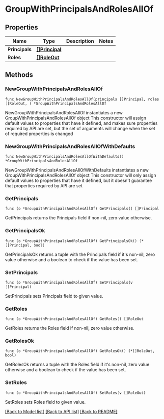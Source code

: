 # GroupWithPrincipalsAndRolesAllOf

## Properties

Name | Type | Description | Notes
------------ | ------------- | ------------- | -------------
**Principals** | [**[]Principal**](Principal.md) |  | 
**Roles** | [**[]RoleOut**](RoleOut.md) |  | 

## Methods

### NewGroupWithPrincipalsAndRolesAllOf

`func NewGroupWithPrincipalsAndRolesAllOf(principals []Principal, roles []RoleOut, ) *GroupWithPrincipalsAndRolesAllOf`

NewGroupWithPrincipalsAndRolesAllOf instantiates a new GroupWithPrincipalsAndRolesAllOf object
This constructor will assign default values to properties that have it defined,
and makes sure properties required by API are set, but the set of arguments
will change when the set of required properties is changed

### NewGroupWithPrincipalsAndRolesAllOfWithDefaults

`func NewGroupWithPrincipalsAndRolesAllOfWithDefaults() *GroupWithPrincipalsAndRolesAllOf`

NewGroupWithPrincipalsAndRolesAllOfWithDefaults instantiates a new GroupWithPrincipalsAndRolesAllOf object
This constructor will only assign default values to properties that have it defined,
but it doesn't guarantee that properties required by API are set

### GetPrincipals

`func (o *GroupWithPrincipalsAndRolesAllOf) GetPrincipals() []Principal`

GetPrincipals returns the Principals field if non-nil, zero value otherwise.

### GetPrincipalsOk

`func (o *GroupWithPrincipalsAndRolesAllOf) GetPrincipalsOk() (*[]Principal, bool)`

GetPrincipalsOk returns a tuple with the Principals field if it's non-nil, zero value otherwise
and a boolean to check if the value has been set.

### SetPrincipals

`func (o *GroupWithPrincipalsAndRolesAllOf) SetPrincipals(v []Principal)`

SetPrincipals sets Principals field to given value.


### GetRoles

`func (o *GroupWithPrincipalsAndRolesAllOf) GetRoles() []RoleOut`

GetRoles returns the Roles field if non-nil, zero value otherwise.

### GetRolesOk

`func (o *GroupWithPrincipalsAndRolesAllOf) GetRolesOk() (*[]RoleOut, bool)`

GetRolesOk returns a tuple with the Roles field if it's non-nil, zero value otherwise
and a boolean to check if the value has been set.

### SetRoles

`func (o *GroupWithPrincipalsAndRolesAllOf) SetRoles(v []RoleOut)`

SetRoles sets Roles field to given value.



[[Back to Model list]](../README.md#documentation-for-models) [[Back to API list]](../README.md#documentation-for-api-endpoints) [[Back to README]](../README.md)


